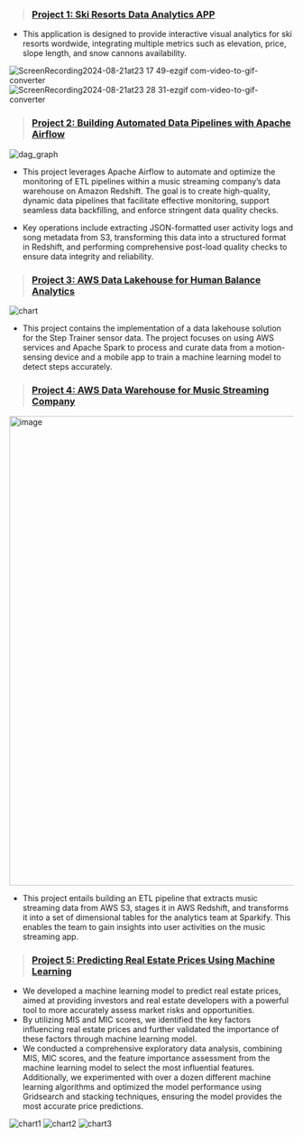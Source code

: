 > ### [Project 1: Ski Resorts Data Analytics APP](https://github.com/fangyiasano/Ski-resorts-app-)

* This application is designed to provide interactive visual analytics for ski resorts wordwide, integrating multiple metrics such as elevation, price, slope length, and snow cannons availability.

 ![ScreenRecording2024-08-21at23 17 49-ezgif com-video-to-gif-converter](https://github.com/user-attachments/assets/16d95ede-6f70-4b1c-ac0a-078c6d437ca8)
 ![ScreenRecording2024-08-21at23 28 31-ezgif com-video-to-gif-converter](https://github.com/user-attachments/assets/aa1572ee-6dfe-493d-a5fc-db923a0e8b3b)

> ### [Project 2: Building Automated Data Pipelines with Apache Airflow](https://github.com/fangyiasano/AWS-Data-pipeline-for-music-streaming-company)

![dag_graph](https://github.com/user-attachments/assets/9e1eb3a5-6d35-4161-9707-25f7832d3914)

* This project leverages Apache Airflow to automate and optimize the monitoring of ETL pipelines within a music streaming company’s data warehouse on Amazon Redshift. The goal is to create high-quality, dynamic data pipelines that facilitate effective monitoring, support seamless data backfilling, and enforce stringent data quality checks.

* Key operations include extracting JSON-formatted user activity logs and song metadata from S3, transforming this data into a structured format in Redshift, and performing comprehensive post-load quality checks to ensure data integrity and reliability.

> ### [Project 3: AWS Data Lakehouse for Human Balance Analytics](https://github.com/fangyiasano/AWS-Data-Lakehouse-for-Machine-Learning)

![chart](https://github.com/user-attachments/assets/ba049a68-7d06-4042-b61e-9a9a155a938d)

* This project contains the implementation of a data lakehouse solution for the Step Trainer sensor data. The project focuses on using AWS services and Apache Spark to process and curate data from a motion-sensing device and a mobile app to train a machine learning model to detect steps accurately.

> ### [Project 4: AWS Data Warehouse for Music Streaming Company](https://github.com/fangyiasano/AWS-Data-Warehouses-for-music-streaming-company)

<img width="831" alt="image" src="https://github.com/user-attachments/assets/e17fc8cd-43fe-401f-a5a1-9e64397a3eff">

* This project entails building an ETL pipeline that extracts music streaming data from AWS S3, stages it in AWS Redshift, and transforms it into a set of dimensional tables for the analytics team at Sparkify. This enables the team to gain insights into user activities on the music streaming app.

> ### [Project 5: Predicting Real Estate Prices Using Machine Learning](https://github.com/fangyiasano/Predicting-Real-Estate-Prices-Using-Machine-Learning)

* We developed a machine learning model to predict real estate prices, aimed at providing investors and real estate developers with a powerful tool to more accurately assess market risks and opportunities.
* By utilizing MIS and MIC scores, we identified the key factors influencing real estate prices and further validated the importance of these factors through machine learning model.
* We conducted a comprehensive exploratory data analysis, combining MIS, MIC scores, and the feature importance assessment from the machine learning model to select the most influential features. Additionally, we experimented with over a dozen different machine learning algorithms and optimized the model performance using Gridsearch and stacking techniques, ensuring the model provides the most accurate price predictions.

![chart1](https://github.com/user-attachments/assets/8eb53109-3598-497c-afe4-b5e8d82edc31)
![chart2](https://github.com/user-attachments/assets/b433e04d-b8c7-42f7-a1f0-036b6ceafaf1)
![chart3](https://github.com/user-attachments/assets/edef4661-1217-405b-bb29-3623a9b5cde8)

